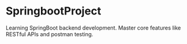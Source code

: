 # SpringbootProject
 Learning SpringBoot backend development. Master core features like RESTful APIs and postman testing.

